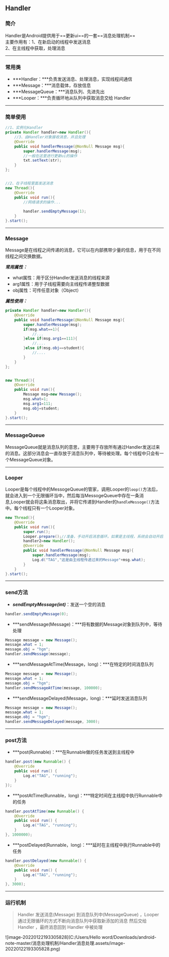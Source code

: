 ## Handler

### 简介

Handler是Android提供用于==更新ui==的一套==消息处理机制==<br>主要作用有：1、在新启动的线程中发送消息<br>						2、在主线程中获取，处理消息

------





### 常用类

* ***Handler：***负责发送消息、处理消息，实现线程间通信
* ***Message：***消息载体，存放信息
* ***MessageQueue：***消息队列、先进先出
* ***Looper：***负责循环地从队列中获取消息交给 Handler

------





### 简单使用

```java
//1、实例化Handler
private Handler handler=new Handler(){
	//3、由Handler对象接收消息，并且处理
	@Override
    public void handlerMessage(@NonNull Message msg){
		super.handlerMessage(msg);
        //一般在这里进行更新ui的操作
        txt.setText(str);
    }
};


//2、在子线程里面发送消息
new Thread(){
    @Override
    public void run(){
        //网络请求的操作...
        
        handler.sendEmptyMessage(1);
    }
}.start();
```

------





### Message

Message是在线程之间传递的消息，它可以在内部携带少量的信息，用于在不同线程之间交换数据。

***常用属性：***

* what属性：用于区分Handler发送消息的线程来源
* arg1属性：用于子线程需要向主线程传递整型数据
* obj属性：可传任意对象（Object）

***属性使用：***

```java
private Handler handler=new Handler(){
	@Override
    public void handlerMessage(@NonNull Message msg){
		super.handlerMessage(msg);
		if(msg.what==1){
			//...
        }else if(msg.arg1==111){
            //....
        }else if(msg.obj==student){
            //....
        }
    }
};


new Thread(){
    @Override
    public void run(){
		Message msg=new Message();
        msg.what=1;
        msg.arg1=111;
        msg.obj=student;
    }
}.start();
```

------





### MessageQueue

MessageQueue就是消息队列的意思，主要用于存放所有通过Handler发送过来的消息。这部分消息会一直存放于消息队列中，等待被处理。每个线程中只会有一个MessageQueue对象。

------





### Looper

Looper是每个线程中的MessogeQueue的管家，调用Looper的`loop()`方法后，就会进入到一个无限循环当中，然后每当MessogeQueue中存在一条消息,Looper就会将这条消息取出，并将它传递到Handler的`handleMessoge()`方法中。每个线程只有一个Looper对象。

```java
new Thread(){
    @Override
    public void run(){
        super.run();
		Looper.prepare();//准备，手动开启消息循环。如果是主线程，系统会自动开启消息循环
        handler2=new Handler();
        @Override
    	public void handlerMessage(@NonNull Message msg){
			super.handlerMessage(msg);
			Log.d("TAG","这是由主线程传递过来的Message"+msg.what);
    	}
    }
}.start();
```

------





### send方法

* ***sendEmptyMessage(int)***：发送一个空的消息

```java
handler.sendEmptyMessage(0);
```

* ***sendMessage(Message)：***将有数据的Message对象到队列中，等待处理

```java
Message message = new Message();
message.what = 1;
message.obj = "hgm";
handler.sendMessage(message);
```

* ***sendMessageAtTime(Message，long)：***在特定的时间消息队列

```java
Message message = new Message();
message.what = 1;
message.obj = "hgm";
handler.sendMessageAtTime(message, 100000);
```

* ***sendMessageDelayed(Message，long)：***延时发送消息队列

```java
Message message = new Message();
message.what = 1;
message.obj = "hgm";
handler.sendMessageDelayed(message, 3000);
```

------



### post方法

* ***post(Runnable)：***在Runnable做的任务发送到主线程中

```java
handler.post(new Runnable() {
    @Override
    public void run() {
        Log.e("TAG", "running");
    }
});
```

* ***postAtTime(Runnable，long)：***特定时间在主线程中执行Runnable中的任务

```java
handler.postAtTime(new Runnable() {
    @Override
    public void run() {
        Log.e("TAG", "running");
    }
}, 1000000);
```

* ***postDelayed(Runnable，long)：***延时在主线程中执行Runnable中的任务

```java
handler.postDelayed(new Runnable() {
    @Override
    public void run() {
        Log.e("TAG", "running");
    }
}, 3000);
```

------





### 运行机制

> Handler 发送消息(Message) 到消息队列中(MessageQueue) ，Looper 通过无限循环的方式不断向消息队列中获取新添加的消息 然后交给 Handler ，最终消息回到 Handler 中被处理

![image-20220122193305828](C:/Users/Hello word/Downloads/android-note-master/消息处理机制/Handler消息处理.assets/image-20220122193305828.png)
